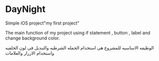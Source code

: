 # DayNight
Simple iOS project"my first project"

The main function of my project using if statement , button , label and change background color.

الوظيفه الاساسيه للمشروع هى استخدام الجمله الشرطيه والتبديل فى لون الخلفيه واستخدام الازرار والعلامات 
